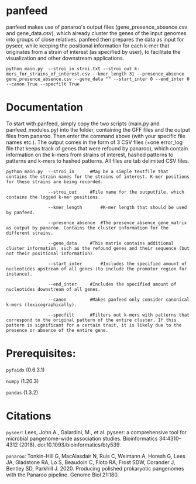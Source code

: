 # panfeed

panfeed makes use of panaroo's output files (gene_presence_absence.csv and gene_data.csv), which already cluster the genes of the input genomes into groups of close relatives.
panfeed then prepares the data as input for pyseer, while keeping the positional information for each k-mer that originates from a strain of interest (as specified by user), to facilitate the visualization and other downstream applications.

	python main.py  --stroi_in stroi.txt --stroi_out k-mers_for_strains_of_interest.csv --kmer_length 31 --presence_absence gene_presence_absence.csv --gene_data "" --start_inter 0 --end_inter 0 --canon True --specfilt True

# Documentation
To start with panfeed, simply copy the two scripts (main.py and panfeed_modules.py) into the folder, containing the GFF files and the output files from panaroo. Then enter the command above (with your specific file names etc.).
The output comes in the form of 3 CSV files (+one error_log file that keeps track of genes that were refound by panaroo), which contain information on the k-mers from strains of interest, hashed patterns to patterns and k-mers to hashed patterns. All files are tab delimited CSV files.

	python main.py  --stroi_in		#May be a simple textfile that contains the strain names for the strains of interest. K-mer positions for these strains are being recorded.
                                                                  
                	--stroi_out		#File name for the outputfile, which contains the logged k-mer positions. 
                
                	--kmer_length		#K-mer length that should be used by panfeed.
                
                	--presence_absence	#The presence_absence_gene_matrix as output by panaroo. Contains the cluster information for the different strains.
                                                                  
                	--gene_data		#This matrix contains additional cluster information, such as the refound genes and their sequence (but not their positional information).
                                                                  
                	--start_inter		#Includes the specified amount of nucleotides upstream of all genes (to include the promotor region for instance).
                
                	--end_inter		#Includes the specified amount of nucleotides downstream of all genes.
                
                	--canon			#Makes panfeed only consider canonical k-mers (lexicographically).
                
                	--specfilt		#Filters out k-mers with patterns that correspond to the original pattern of the entire cluster. If this pattern is significant for a certain trait, it is likely due to the presence or absence of the entire gene.

# Prerequisites:
`pyfaidx` (0.6.3.1)

`numpy` (1.20.3)

`pandas` (1.3.2)

# Citations
`pyseer`: Lees, John A., Galardini, M., et al. pyseer: a comprehensive tool for microbial pangenome-wide association studies. Bioinformatics 34:4310–4312 (2018). doi:10.1093/bioinformatics/bty539.

`panaroo`: Tonkin-Hill G, MacAlasdair N, Ruis C, Weimann A, Horesh G, Lees JA, Gladstone RA, Lo S, Beaudoin C, Floto RA, Frost SDW, Corander J, Bentley SD, Parkhill J. 2020. Producing polished prokaryotic pangenomes with the Panaroo pipeline. Genome Biol 21:180.
